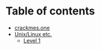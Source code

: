 # Table of contents

* [crackmes.one](README.md)
* [Unix/Linux etc.](unix-linux-etc./README.md)
  * [Level 1](unix-linux-etc./level-1.md)
